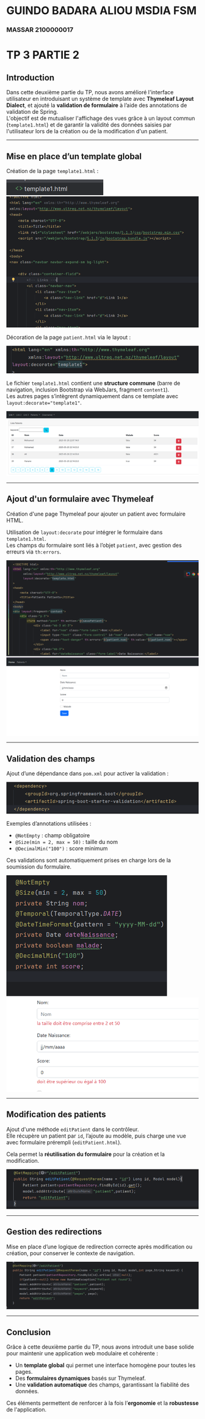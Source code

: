 # GUINDO BADARA ALIOU MSDIA FSM
### MASSAR 2100000017

# TP 3 PARTIE 2

## Introduction

Dans cette deuxième partie du TP, nous avons amélioré l'interface utilisateur en introduisant un système de template avec **Thymeleaf Layout Dialect**, et ajouté la **validation de formulaire** à l’aide des annotations de validation de Spring.  
L'objectif est de mutualiser l'affichage des vues grâce à un layout commun (`template1.html`) et de garantir la validité des données saisies par l'utilisateur lors de la création ou de la modification d'un patient.

---

## Mise en place d’un template global

Création de la page `template1.html` :

![](media/media/image1.png)  
![](media/media/image2.png)

Décoration de la page `patient.html` via le layout :

![](media/media/image3.png)

Le fichier `template1.html` contient une **structure commune** (barre de navigation, inclusion Bootstrap via WebJars, fragment `content1`).  
Les autres pages s’intègrent dynamiquement dans ce template avec `layout:decorate="template1"`.

![](media/media/image4.png)

---

## Ajout d'un formulaire avec Thymeleaf

Création d'une page Thymeleaf pour ajouter un patient avec formulaire HTML.

Utilisation de `layout:decorate` pour intégrer le formulaire dans `template1.html`.  
Les champs du formulaire sont liés à l’objet `patient`, avec gestion des erreurs via `th:errors`.

![](media/media/image5.png)  
![](media/media/image6.png)

---

## Validation des champs

Ajout d’une dépendance dans `pom.xml` pour activer la validation :

![](media/media/image7.png)

Exemples d’annotations utilisées :
- `@NotEmpty` : champ obligatoire
- `@Size(min = 2, max = 50)` : taille du nom
- `@DecimalMin("100")` : score minimum

Ces validations sont automatiquement prises en charge lors de la soumission du formulaire.

![](media/media/image8.png)  
![](media/media/image9.png)

---

## Modification des patients

Ajout d'une méthode `editPatient` dans le contrôleur.  
Elle récupère un patient par `id`, l’ajoute au modèle, puis charge une vue avec formulaire prérempli (`editPatient.html`).

Cela permet la **réutilisation du formulaire** pour la création et la modification.

![](media/media/image10.png)

---

## Gestion des redirections

Mise en place d’une logique de redirection correcte après modification ou création, pour conserver le contexte de navigation.

![](media/media/image11.png)

---

## Conclusion

Grâce à cette deuxième partie du TP, nous avons introduit une base solide pour maintenir une application web modulaire et cohérente :

- Un **template global** qui permet une interface homogène pour toutes les pages.
- Des **formulaires dynamiques** basés sur Thymeleaf.
- Une **validation automatique** des champs, garantissant la fiabilité des données.

Ces éléments permettent de renforcer à la fois l’**ergonomie** et la **robustesse** de l'application.

